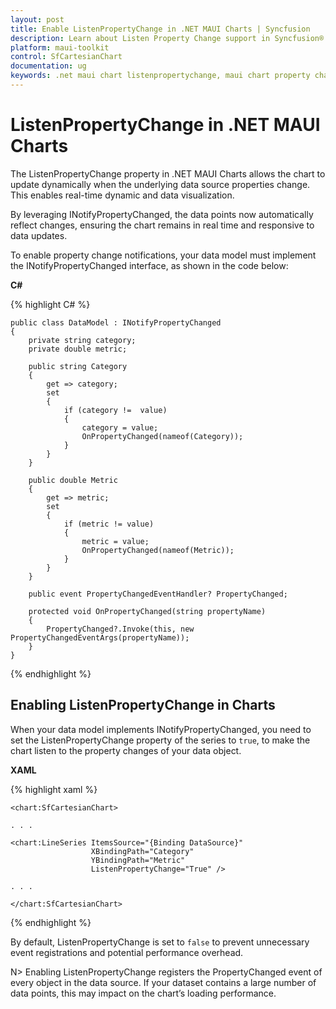 ```yaml
---
layout: post
title: Enable ListenPropertyChange in .NET MAUI Charts | Syncfusion
description: Learn about Listen Property Change support in Syncfusion® .NET MAUI Cartesian Chart.
platform: maui-toolkit
control: SfCartesianChart
documentation: ug
keywords: .net maui chart listenpropertychange, maui chart property change, real-time chart updates, maui chart dynamic updates, listen property change feature, maui chart real-time data, listen property change
---
```


# ListenPropertyChange in .NET MAUI Charts

The ListenPropertyChange property in .NET MAUI Charts allows the chart to update dynamically when the underlying data source properties change. This enables real-time dynamic and data visualization. 

By leveraging INotifyPropertyChanged, the data points now automatically reflect changes, ensuring the chart remains in real time and responsive to data updates.

To enable property change notifications, your data model must implement the INotifyPropertyChanged interface, as shown in the code below:

**C#**

{% highlight C# %}

    public class DataModel : INotifyPropertyChanged
    {
        private string category;
        private double metric;

        public string Category
        {
            get => category;
            set
            {
                if (category !=  value)
                {
                    category = value;
                    OnPropertyChanged(nameof(Category));
                }
            }
        }

        public double Metric
        {
            get => metric;
            set
            {
                if (metric != value)
                {
                    metric = value;
                    OnPropertyChanged(nameof(Metric));
                }
            }
        }

        public event PropertyChangedEventHandler? PropertyChanged;

        protected void OnPropertyChanged(string propertyName)
        {
            PropertyChanged?.Invoke(this, new PropertyChangedEventArgs(propertyName));
        }
    }

{% endhighlight %}

## Enabling ListenPropertyChange in Charts

When your data model implements INotifyPropertyChanged, you need to set the ListenPropertyChange property of the series to `true`, to make the chart listen to the property changes of your data object.

**XAML**

{% highlight xaml %}

    <chart:SfCartesianChart>

    . . .

    <chart:LineSeries ItemsSource="{Binding DataSource}"
                      XBindingPath="Category"
                      YBindingPath="Metric"
                      ListenPropertyChange="True" />

    . . .

    </chart:SfCartesianChart>

{% endhighlight %}

By default, ListenPropertyChange is set to `false` to prevent unnecessary event registrations and potential performance overhead. 

N> Enabling ListenPropertyChange registers the PropertyChanged event of every object in the data source. If your dataset contains a large number of data points, this may impact on the chart’s loading performance.

